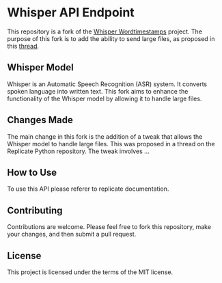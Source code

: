 # Whisper API Endpoint

This repository is a fork of the [Whisper Wordtimestamps](https://github.com/hnesk/whisper-wordtimestamps) project. The purpose of this fork is to add the ability to send large files, as proposed in this [thread](https://github.com/replicate/replicate-python/issues/135).

## Whisper Model

Whisper is an Automatic Speech Recognition (ASR) system. It converts spoken language into written text. This fork aims to enhance the functionality of the Whisper model by allowing it to handle large files.

## Changes Made

The main change in this fork is the addition of a tweak that allows the Whisper model to handle large files. This was proposed in a thread on the Replicate Python repository. The tweak involves ...

## How to Use

To use this API please referer to replicate documentation.

## Contributing

Contributions are welcome. Please feel free to fork this repository, make your changes, and then submit a pull request.

## License

This project is licensed under the terms of the MIT license.
